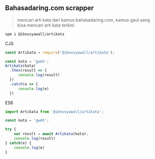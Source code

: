 ## Bahasadaring.com scrapper

> mencari arti kata dari kamus bahasadaring.com, kamus gaul yang bisa mencari arti kata terkini


```sh
npm i @ibnusyawall/artikata
```

CJS
```js
const Artikata = require('@ibnusyawall/artikata');

const kata = 'gweh';
Artikata(kata)
  .then(result => {
      console.log(result)
  })
  .catch(e => {
      console.log(e)
  })
```

ES6
```js
import Artikata from '@ibnusyawall/artikata';

const kata = 'gweh';

try {
    var result = await Artikata(kata);
    console.log(result)
} catch(e) {
    console.log(e)
}
```


